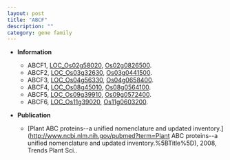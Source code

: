 ```yaml
---
layout: post
title: "ABCF"
description: ""
category: gene family
---
```


* **Information**  
    + ABCF1, [LOC_Os02g58020](http://rice.uga.edu/cgi-bin/ORF_infopage.cgi?orf=LOC_Os02g58020), [Os02g0826500](http://rapdb.dna.affrc.go.jp/viewer/gbrowse_details/irgsp1?name=Os02g0826500).
    + ABCF2, [LOC_Os03g32630](http://rice.uga.edu/cgi-bin/ORF_infopage.cgi?orf=LOC_Os03g32630), [Os03g0441500](http://rapdb.dna.affrc.go.jp/viewer/gbrowse_details/irgsp1?name=Os03g0441500).
    + ABCF3, [LOC_Os04g56330](http://rice.uga.edu/cgi-bin/ORF_infopage.cgi?orf=LOC_Os04g56330), [Os04g0658400](http://rapdb.dna.affrc.go.jp/viewer/gbrowse_details/irgsp1?name=Os04g0658400).
    + ABCF4, [LOC_Os08g45010](http://rice.uga.edu/cgi-bin/ORF_infopage.cgi?orf=LOC_Os08g45010), [Os08g0564100](http://rapdb.dna.affrc.go.jp/viewer/gbrowse_details/irgsp1?name=Os08g0564100).
    + ABCF5, [LOC_Os09g39910](http://rice.uga.edu/cgi-bin/ORF_infopage.cgi?orf=LOC_Os09g39910), [Os09g0572400](http://rapdb.dna.affrc.go.jp/viewer/gbrowse_details/irgsp1?name=Os09g0572400).
    + ABCF6, [LOC_Os11g39020](http://rice.uga.edu/cgi-bin/ORF_infopage.cgi?orf=LOC_Os11g39020), [Os11g0603200](http://rapdb.dna.affrc.go.jp/viewer/gbrowse_details/irgsp1?name=Os11g0603200).

* **Publication**  
    + [Plant ABC proteins--a unified nomenclature and updated inventory.](http://www.ncbi.nlm.nih.gov/pubmed?term=Plant ABC proteins--a unified nomenclature and updated inventory.%5BTitle%5D), 2008, Trends Plant Sci..


